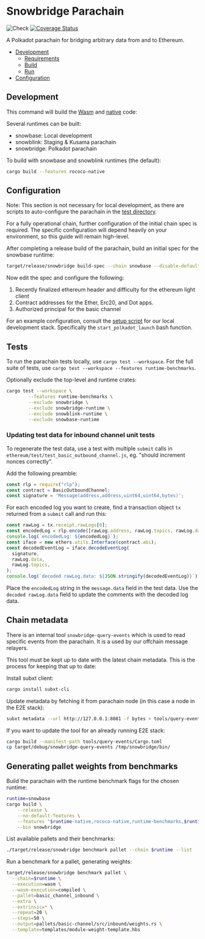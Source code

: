 # Snowbridge Parachain <!-- omit in toc -->
![Check](https://github.com/Snowfork/snowbridge/workflows/Check/badge.svg)
[![Coverage Status](https://coveralls.io/repos/github/Snowfork/polkadot-ethereum/badge.svg)](https://coveralls.io/github/Snowfork/snowbridge)

A Polkadot parachain for bridging arbitrary data from and to Ethereum.

- [Development](#development)
  - [Requirements](#requirements)
  - [Build](#build)
  - [Run](#run)
- [Configuration](#configuration)

## Development

This command will build the [Wasm](https://substrate.dev/docs/en/knowledgebase/advanced/executor#wasm-execution) and
[native](https://substrate.dev/docs/en/knowledgebase/advanced/executor#native-execution) code:

Several runtimes can be built:
* snowbase: Local development
* snowblink: Staging & Kusama parachain
* snowbridge: Polkadot parachain

To build with snowbase and snowblink runtimes (the default):

```bash
cargo build --features rococo-native
```

## Configuration

Note: This section is not necessary for local development, as there are scripts to auto-configure the parachain in the
[test directory](../core/packages/test).

For a fully operational chain, further configuration of the initial chain spec is required. The specific configuration will depend heavily on your environment, so this guide will remain high-level.

After completing a release build of the parachain, build an initial spec for the snowbase runtime:

```bash
target/release/snowbridge build-spec --chain snowbase --disable-default-bootnode > spec.json
```

Now edit the spec and configure the following:
1. Recently finalized ethereum header and difficulty for the ethereum light client
2. Contract addresses for the Ether, Erc20, and Dot apps.
3. Authorized principal for the basic channel

For an example configuration, consult the [setup script](https://github.com/Snowfork/snowbridge/blob/main/core/packages/test/scripts/start-services.sh) for our local development stack. Specifically the `start_polkadot_launch` bash function.

## Tests

To run the parachain tests locally, use `cargo test --workspace`. For the full suite of tests, use `cargo test --workspace --features runtime-benchmarks`.

Optionally exclude the top-level and runtime crates:

```bash
cargo test --workspace \
        --features runtime-benchmarks \
        --exclude snowbridge \
        --exclude snowbridge-runtime \
        --exclude snowblink-runtime \
        --exclude snowbase-runtime
```

### Updating test data for inbound channel unit tests

To regenerate the test data, use a test with multiple `submit` calls in `ethereum/test/test_basic_outbound_channel.js`, eg.
"should increment nonces correctly".

Add the following preamble:

```javascript
const rlp = require("rlp");
const contract = BasicOutboundChannel;
const signature = 'Message(address,address,uint64,uint64,bytes)';
```

For each encoded log you want to create, find a transaction object `tx` returned from a `submit` call and run this:

```javascript
const rawLog = tx.receipt.rawLogs[0];
const encodedLog = rlp.encode([rawLog.address, rawLog.topics, rawLog.data]).toString("hex");
console.log(`encodedLog: ${encodedLog}`);
const iface = new ethers.utils.Interface(contract.abi);
const decodedEventLog = iface.decodeEventLog(
  signature,
  rawLog.data,
  rawLog.topics,
);
console.log(`decoded rawLog.data: ${JSON.stringify(decodedEventLog)}`);
```

Place the `encodedLog` string in the `message.data` field in the test data. Use the `decoded rawLog.data` field to update the comments
with the decoded log data.

## Chain metadata

There is an internal tool `snowbridge-query-events` which is used to read specific events from the parachain. It is a used by our offchain message relayers.

This tool must be kept up to date with the latest chain metadata. This is the process for keeping that up to date:

Install subxt client:

```bash
cargo install subxt-cli
```

Update metadata by fetching it from parachain node (in this case a node in the E2E stack):

```bash
subxt metadata --url http://127.0.0.1:8081 -f bytes > tools/query-events/metadata.scale
```

If you want to update the tool for an already running E2E stack:

```bash
cargo build --manifest-path tools/query-events/Cargo.toml
cp target/debug/snowbridge-query-events /tmp/snowbridge/bin/
```

## Generating pallet weights from benchmarks

Build the parachain with the runtime benchmark flags for the chosen runtime:

```bash
runtime=snowbase
cargo build \
    --release \
    --no-default-features \
    --features "$runtime-native,rococo-native,runtime-benchmarks,$runtime-runtime-benchmarks" \
    --bin snowbridge
```

List available pallets and their benchmarks:

```bash
./target/release/snowbridge benchmark pallet --chain $runtime --list
```

Run a benchmark for a pallet, generating weights:

```bash
target/release/snowbridge benchmark pallet \
  --chain=$runtime \
  --execution=wasm \
  --wasm-execution=compiled \
  --pallet=basic_channel_inbound \
  --extra \
  --extrinsic=* \
  --repeat=20 \
  --steps=50 \
  --output=pallets/basic-channel/src/inbound/weights.rs \
  --template=templates/module-weight-template.hbs
```
